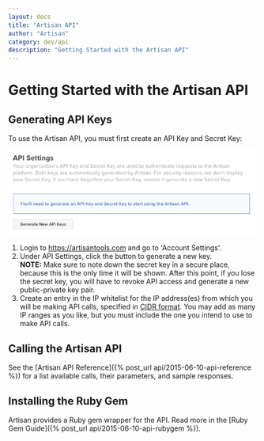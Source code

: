 ```yaml
---
layout: docs
title: "Artisan API"
author: "Artisan"
category: dev/api
description: "Getting Started with the Artisan API"
---
```


# Getting Started with the Artisan API

<div id="installation"></div>

## Generating API Keys

To use the Artisan API, you must first create an API Key and Secret Key:

<img src="/images/screens/api-key-generate-736x253.png" class="border-full"/>

<ol>
	<li>Login to <a href="https://artisantools.com" target="_blank">https://artisantools.com</a> and go to 'Account Settings'.</li>
	<li>Under API Settings, click the button to generate a new key.<br /><strong>NOTE:</strong> Make sure to note down the secret key in a secure place, because this is the only time it will be shown. After this point, if you lose the secret key, you will have to revoke API access and generate a new public-private key pair.</li>
	<li>Create an entry in the IP whitelist for the IP address(es) from which you will be making API calls, specified in <a href="">CIDR format</a>. You may add as many IP ranges as you like, but you must include the one you intend to use to make API calls.</li>
</ol>

## Calling the Artisan API

See the [Artisan API Reference]({% post_url api/2015-06-10-api-reference %}) for a list available calls, their parameters, and sample responses.

## Installing the Ruby Gem

Artisan provides a Ruby gem wrapper for the API. Read more in the [Ruby Gem Guide]({% post_url api/2015-06-10-api-rubygem %}).
